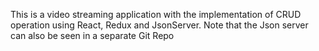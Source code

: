 This is a video streaming application with the implementation of CRUD operation using 
React, Redux and JsonServer.
Note that the Json server can also be seen in a separate Git Repo